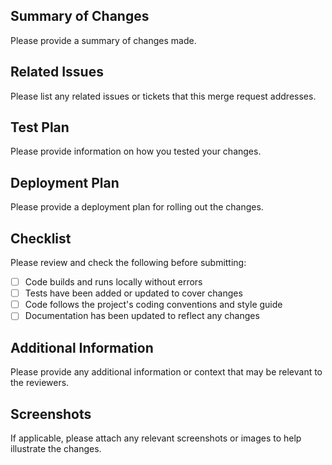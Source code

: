 ## Summary of Changes

Please provide a summary of changes made.

## Related Issues

Please list any related issues or tickets that this merge request addresses.

## Test Plan

Please provide information on how you tested your changes.

## Deployment Plan

Please provide a deployment plan for rolling out the changes.

## Checklist

Please review and check the following before submitting:

- [ ] Code builds and runs locally without errors
- [ ] Tests have been added or updated to cover changes
- [ ] Code follows the project's coding conventions and style guide
- [ ] Documentation has been updated to reflect any changes

## Additional Information

Please provide any additional information or context that may be relevant to the reviewers.

## Screenshots

If applicable, please attach any relevant screenshots or images to help illustrate the changes.